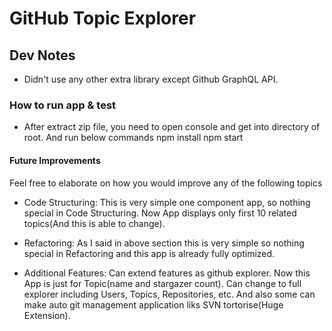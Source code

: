 # GitHub Topic Explorer

## Dev Notes

* Didn't use any other extra library except Github GraphQL API.

### How to run app & test

* After extract zip file, you need to open console and get into directory of root.
  And run below commands
  npm install
  npm start

#### Future Improvements

Feel free to elaborate on how you would improve any of the following topics 

* Code Structuring:
  This is very simple one component app, so nothing special in Code Structuring.
  Now App displays only first 10 related topics(And this is able to change).

* Refactoring:
  As I said in above section this is very simple so nothing special in Refactoring and this app is already fully optimized.

* Additional Features:
  Can extend features as github explorer.
  Now this App is just for Topic(name and stargazer count).
  Can change to full explorer including Users, Topics, Repositories, etc.
  And also some can make auto git management application liks SVN tortorise(Huge Extension).
